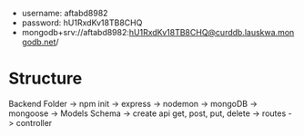 - username: aftabd8982
- password: hU1RxdKv18TB8CHQ
- mongodb+srv://aftabd8982:hU1RxdKv18TB8CHQ@curddb.lauskwa.mongodb.net/

# Structure

Backend Folder -> npm init -> express -> nodemon -> mongoDB -> mongoose -> Models Schema -> create api get, post, put, delete -> routes -> controller
